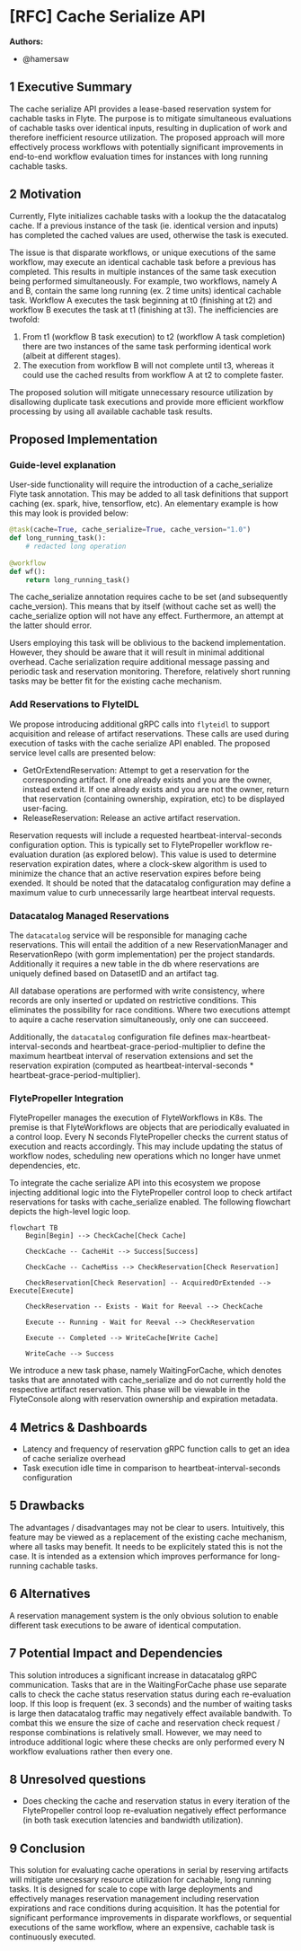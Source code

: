 # [RFC] Cache Serialize API

**Authors:**

- @hamersaw 

## 1 Executive Summary

The cache serialize API provides a lease-based reservation system for cachable tasks in Flyte. The purpose is to mitigate simultaneous evaluations of cachable tasks over identical inputs, resulting in duplication of work and therefore inefficient resource utilization. The proposed approach will more effectively process workflows with potentially significant improvements in end-to-end workflow evaluation times for instances with long running cachable tasks.

## 2 Motivation

Currently, Flyte initializes cachable tasks with a lookup the the datacatalog cache. If a previous instance of the task (ie. identical version and inputs) has completed the cached values are used, otherwise the task is executed.

The issue is that disparate workflows, or unique executions of the same workflow, may execute an identical cachable task before a previous has completed. This results in multiple instances of the same task execution being performed simultaneously. For example, two workflows, namely A and B, contain the same long running (ex. 2 time units) identical cachable task. Workflow A executes the task beginning at t0 (finishing at t2) and workflow B executes the task at t1 (finishing at t3). The inefficiencies are twofold:

1. From t1 (workflow B task execution) to t2 (workflow A task completion) there are two instances of the same task performing identical work (albeit at different stages).
2. The execution from workflow B will not complete until t3, whereas it could use the cached results from workflow A at t2 to complete faster.

The proposed solution will mitigate unnecessary resource utilization by disallowing duplicate task executions and provide more efficient workflow processing by using all available cachable task results.

## Proposed Implementation

### Guide-level explanation

User-side functionality will require the introduction of a cache_serialize Flyte task annotation. This may be added to all task definitions that support caching (ex. spark, hive, tensorflow, etc). An elementary example is how this may look is provided below:
    
```python
@task(cache=True, cache_serialize=True, cache_version="1.0")
def long_running_task():
    # redacted long operation
    
@workflow
def wf():
    return long_running_task()
```

The cache_serialize annotation requires cache to be set (and subsequently cache_version). This means that by itself (without cache set as well) the cache_serialize option will not have any effect. Furthermore, an attempt at the latter should error.

Users employing this task will be oblivious to the backend implementation. However, they should be aware that it will result in minimal additional overhead. Cache serialization require additional message passing and periodic task and reservation monitoring. Therefore, relatively short running tasks may be better fit for the existing cache mechanism.

### Add Reservations to FlyteIDL

We propose introducing additional gRPC calls into `flyteidl` to support acquisition and release of artifact reservations. These calls are used during execution of tasks with the cache serialize API enabled. The proposed service level calls are presented below:

- GetOrExtendReservation: Attempt to get a reservation for the corresponding artifact. If one already exists and you are the owner, instead extend it. If one already exists and you are not the owner, return that reservation (containing ownership, expiration, etc) to be displayed user-facing.
- ReleaseReservation: Release an active artifact reservation.

Reservation requests will include a requested heartbeat-interval-seconds configuration option. This is typically set to FlytePropeller workflow re-evaluation duration (as explored below). This value is used to determine reservation expiration dates, where a clock-skew algorithm is used to minimize the chance that an active reservation expires before being exended. It should be noted that the datacatalog configuration may define a maximum value to curb unnecessarily large heartbeat interval requests.

### Datacatalog Managed Reservations
The `datacatalog` service will be responsible for managing cache reservations. This will entail the addition of a new ReservationManager and ReservationRepo (with gorm implementation) per the project standards. Additionally it requires a new table in the db where reservations are uniquely defined based on DatasetID and an artifact tag.

All database operations are performed with write consistency, where records are only inserted or updated on restrictive conditions. This eliminates the possibility for race conditions. Where two executions attempt to aquire a cache reservation simultaneously, only one can succeeed.

Additionally, the `datacatalog` configuration file defines max-heartbeat-interval-seconds and heartbeat-grace-period-multiplier to define the maximum heartbeat interval of reservation extensions and set the reservation expiration (computed as heartbeat-interval-seconds * heartbeat-grace-period-multiplier).

### FlytePropeller Integration

FlytePropeller manages the execution of FlyteWorkflows in K8s. The premise is that FlyteWorkflows are objects that are periodically evaluated in a control loop. Every N seconds FlytePropeller checks the current status of execution and reacts accordingly. This may include updating the status of workflow nodes, scheduling new operations which no longer have unmet dependencies, etc.

To integrate the cache serialize API into this ecosystem we propose injecting additional logic into the FlytePropeller control loop to check artifact reservations for tasks with cache_serialize enabled. The following flowchart depicts the high-level logic loop.

```mermaid
flowchart TB
    Begin[Begin] --> CheckCache[Check Cache]
    
    CheckCache -- CacheHit --> Success[Success]
    
    CheckCache -- CacheMiss --> CheckReservation[Check Reservation]
    
    CheckReservation[Check Reservation] -- AcquiredOrExtended --> Execute[Execute]
    
    CheckReservation -- Exists - Wait for Reeval --> CheckCache
    
    Execute -- Running - Wait for Reeval --> CheckReservation
    
    Execute -- Completed --> WriteCache[Write Cache]
    
    WriteCache --> Success

```

We introduce a new task phase, namely WaitingForCache, which denotes tasks that are annotated with cache_serialize and do not currently hold the respective artifact reservation. This phase will be viewable in the FlyteConsole along with reservation ownership and expiration metadata.

## 4 Metrics & Dashboards

- Latency and frequency of reservation gRPC function calls to get an idea of cache serialize overhead
- Task execution idle time in comparison to heartbeat-interval-seconds configuration

## 5 Drawbacks

The advantages / disadvantages may not be clear to users. Intuitively, this feature may be viewed as a replacement of the existing cache mechanism, where all tasks may benefit. It needs to be explicitely stated this is not the case. It is intended as a extension which improves performance for long-running cachable tasks.

## 6 Alternatives

A reservation management system is the only obvious solution to enable different task executions to be aware of identical computation.

## 7 Potential Impact and Dependencies

This solution introduces a significant increase in datacatalog gRPC communication. Tasks that are in the WaitingForCache phase use separate calls to check the cache status reservation status during each re-evaluation loop. If this loop is frequent (ex. 3 seconds) and the number of waiting tasks is large then datacatalog traffic may negatively effect available bandwith. To combat this we ensure the size of cache and reservation check request / response combinations is relatively small. However, we may need to introduce additional logic where these checks are only performed every N workflow evaluations rather then every one.

## 8 Unresolved questions

- Does checking the cache and reservation status in every iteration of the FlytePropeller control loop re-evaluation negatively effect performance (in both task execution latencies and bandwidth utilization).

## 9 Conclusion

This solution for evaluating cache operations in serial by reserving artifacts will mitigate unecessary resource utilization for cachable, long running tasks. It is designed for scale to cope with large deployments and effectively manages reservation management including reservation expirations and race conditions during acquisition. It has the potential for significant performance improvements in disparate workflows, or sequential executions of the same workflow, where an expensive, cachable task is continuously executed.
